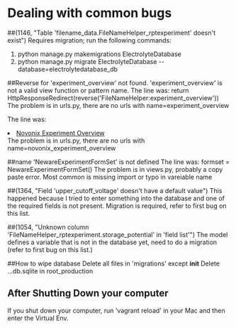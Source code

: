 # Dealing with common bugs
##(1146, "Table 'filename_data.FileNameHelper_rptexperiment' doesn't exist")
Requires migration; run the following commands:
1. python manage.py makemigrations ElectrolyteDatabase
2. python manage.py migrate ElectrolyteDatabase --database=electrolytedatabase_db

##Reverse for 'experiment_overview' not found. 'experiment_overview' is not a valid view function or pattern name.
The line was:
  return HttpResponseRedirect(reverse('FileNameHelper:experiment_overview')) 
The problem is in urls.py, there are no urls with name=experiment_overview

The line was:
<li><a href="{% url 'FileNameHelper:novonix_experiment_overview' %}">Novonix Experiment Overview</a></li>
The problem is in urls.py, there are no urls with name=novonix_experiment_overview

##name 'NewareExperimentFormSet' is not defined
The line was:
formset = NewareExperimentFormSet() 
The problem is in views.py, probably a copy paste error. Most common is missing import or typo in vareiable name

##(1364, "Field 'upper_cutoff_voltage' doesn't have a default value")
This happened because I tried to enter something into the database and one of the required fields is not present.
Migration is required, refer to first bug on this list. 

##(1054, "Unknown column 'FileNameHelper_rptexperiment.storage_potential' in 'field list'")
The model defines a variable that is not in the database yet, need to do a migration (refer to first bug on this list.)

##How to wipe database
Delete all files in 'migrations' except __init__
Delete ...db.sqlite in root_production

## After Shutting Down your computer
If you shut down your computer, run 'vagrant reload' in your Mac and then enter the Virtual Env. 

